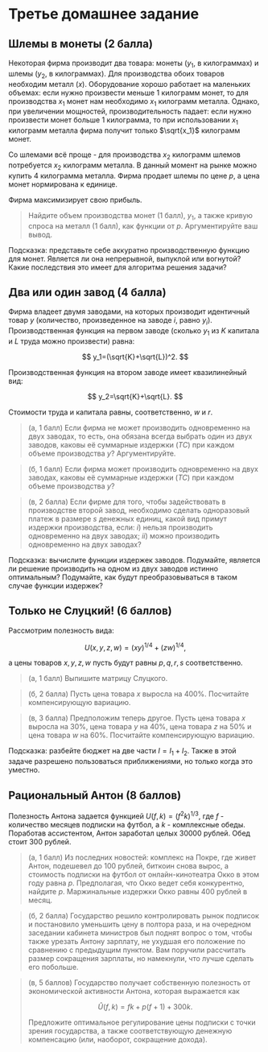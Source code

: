 # Третье домашнее задание

## Шлемы в монеты (2 балла)

Некоторая фирма производит два товара: монеты ($y_1$, в килограммах) и шлемы ($y_2$, в килограммах). Для производства обоих товаров необходим металл ($x$). Оборудование хорошо работает на маленьких объемах: если нужно произвести меньше $1$ килограмм монет, то для производства $x_1$ монет нам необходимо $x_1$ килограмм металла. Однако, при увеличении мощностей, производительность падает: если нужно произвести монет больше $1$ килограмма, то при использовании $x_1$ килограмм металла фирма получит только $\sqrt{x_1}$ килограмм монет.

Со шлемами всё проще - для производства $x_2$ килограмм шлемов потребуется $x_2$ килограмм металла. В данный момент на рынке можно купить $4$ килограмма металла. Фирма продает шлемы по цене $p$, а цена монет нормирована к единице.

Фирма максимизирует свою прибыль.

> Найдите объем производства монет (1 балл), $y_1$, а также кривую спроса на металл (1 балл), как функции от $p$. Аргументируйте ваш вывод.

Подсказка: представьте себе аккуратно производственную функцию для монет. Является ли она непрерывной, выпуклой или вогнутой? Какие последствия это имеет для алгоритма решения задачи?

## Два или один завод (4 балла)

Фирма владеет двумя заводами, на которых производит идентичный товар $y$ (количество, произведенное на заводе $i$, равно $y_i$). Производственная функция на первом заводе (сколько $y_1$ из $K$ капитала и $L$ труда можно произвести) равна:

$$
y_1=(\sqrt{K}+\sqrt{L})^2.
$$

Производственная функция на втором заводе имеет квазилинейный вид:

$$
y_2=\sqrt{K}+\sqrt{L}.
$$

Стоимости труда и капитала равны, соответственно, $w$ и $r$.

> (а, 1 балл) Если фирма не может производить одновременно на двух заводах, то есть, она обязана всегда выбрать один из двух заводов, каковы её суммарные издержки $(TC)$ при каждом объеме производства $y$? Аргументируйте.

> (б, 1 балл) Если фирма может производить одновременно на двух заводах, каковы её суммарные издержки $(TC)$ при каждом объеме производства $y$?

> (в, 2 балла) Если фирме для того, чтобы задействовать в производстве второй завод, необходимо сделать одноразовый платеж в размере $s$ денежных единиц, какой вид примут издержки производства, если: $i)$ нельзя производить одновременно на двух заводах; $ii)$ можно производить одновременно на двух заводах?

Подсказка: вычислите функции издержек заводов. Подумайте, является ли решение производить на одном из двух заводов истинно оптимальным? Подумайте, как будут преобразовываться в таком случае функции издержек?

## Только не Слуцкий! (6 баллов)

Рассмотрим полезность вида:

$$ U(x, y, z, w) = (xy)^{1/4} + (zw)^{1/4},$$

а цены товаров $x,y,z,w$ пусть будут равны $p,q,r,s$ соответственно.

> (а, 1 балл) Выпишите матрицу Слуцкого.

> (б, 2 балла) Пусть цена товара $x$ выросла на 400\%. Посчитайте компенсирующую вариацию.

> (в, 3 балла) Предположим теперь другое. Пусть цена товара $x$ выросла на 30\%, цена товара $y$ на 40\%, цена товара $z$ на 50\% и цена товара $w$ на 60\%. Посчитайте компенсирующую вариацию.

Подсказка: разбейте бюджет на две части $I = I_1 + I_2$. Также в этой задаче разрешено пользоваться приближениями, но только когда это уместно.

## Рациональный Антон (8 баллов)

Полезность Антона задается функцией $U(f, k) = (f^2 k)^{1/3}$, где $f$ - количество месяцев подписки на футбол, а $k$ - комплексные обеды. Поработав ассистентом, Антон заработал целых 30000 рублей. Обед стоит 300 рублей.

> (a, 1 балл) Из последних новостей: комплекс на Покре, где живет Антон, подешевел до 100 рублей, биткоин снова вырос, а стоимость подписки на футбол от онлайн-кинотеатра Окко в этом году равна $p$. Предполагая, что Окко ведет себя конкурентно, найдите $p$. Маржинальные издержки Окко равны 400 рублей в месяц.

> (б, 2 балла) Государство решило контролировать рынок подписок и постановило уменьшить цену в полтора раза, и на очередном заседании кабинета министров был поднят вопрос о том, чтобы также урезать Антону зарплату, не ухудшая его положение по сравнению с предыдущим пунктом. Вам поручили рассчитать размер сокращения зарплаты, но намекнули, что лучше сделать его побольше.

> (в, 5 баллов) Государство получает собственную полезность от экономической активности Антона, которая выражается как
> 
> $$\hat U(f, k) = fk + p (f + 1) + 300k.$$ 
> 
> Предложите оптимальное регулирование цены подписки с точки зрения государства, а также соответствующую денежную компенсацию (или, наоборот, сокращение дохода).